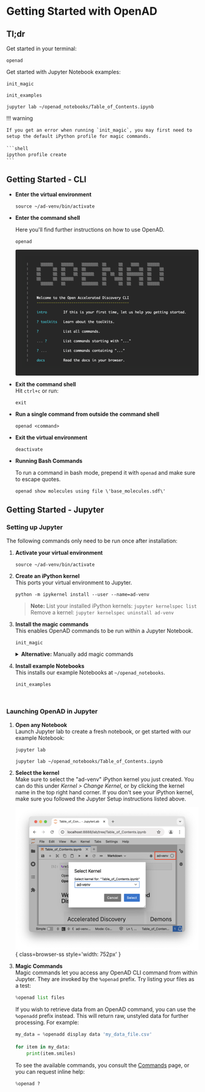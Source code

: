 # Getting Started with OpenAD

## Tl;dr

Get started in your terminal:

```shell
openad
```

Get started with Jupyter Notebook examples:

```shell
init_magic
```
```shell
init_examples
```
```shell
jupyter lab ~/openad_notebooks/Table_of_Contents.ipynb
```

!!! warning

    If you get an error when running `init_magic`, you may first need to setup the default iPython profile for magic commands.

    ```shell
    ipython profile create
    ```

## Getting Started - CLI

-   **Enter the virtual environment**

    ```shell
    source ~/ad-venv/bin/activate
    ```

-   **Enter the command shell**

    Here you'll find further instructions on how to use OpenAD.

    ```shell
    openad
    ```

    <div style="background: #282828; padding: 1rem; border-radius: 3px;">
        <img src="../../_assets/docs/openad-cli.png" width="500" style="max-width: 100%" />
    </div>

-   **Exit the command shell**<br>
    Hit `ctrl+c` or run:

    ```shell
    exit
    ```

-   **Run a single command from outside the command shell**

    ```shell
    openad <command>
    ```

-   **Exit the virtual environment**<br>

    ```shell
    deactivate
    ```

-   **Running Bash Commands**

    To run a command in bash mode, prepend it with `openad` and make sure to escape quotes.

    ```shell
    openad show molecules using file \'base_molecules.sdf\'
    ```

## Getting Started - Jupyter

### Setting up Jupyter

The following commands only need to be run once after installation:

<div class="padded-list-next"></div>

1.  **Activate your virtual environment**

    ```shell
    source ~/ad-venv/bin/activate
    ```

2.  **Create an iPython kernel**<br>
    This ports your virtual environment to Jupyter.

    ```shell
    python -m ipykernel install --user --name=ad-venv
    ```

    > **Note:** List your installed iPython kernels: `jupyter kernelspec list`  
    > Remove a kernel: `jupyter kernelspec uninstall ad-venv`

3.  **Install the magic commands**<br>
    This enables OpenAD commands to be run within a Jupyter Notebook.

    ```shell
    init_magic
    ```

    <details>
    <summary><b>Alternative:</b> Manually add magic commands</summary>
    <div markdown>

    If you don't want to activate magic commands in all Notebooks, you can instead activate them for individual Notebooks.

    <div class="tight-list-next"></div>

    -   Run `init_examples`
    -   Copy the file `~/openad_notebooks/openad.ipynb` to the same directory as the Notebook you wish to activate.
    -   In your Notebook, run this inside a code cell: `!run openad.ipynb`

    </div>
    </details>

4.  **Install example Notebooks**<br>
    This installs our example Notebooks at `~/openad_notebooks`.

    ```shell
    init_examples
    ```

<br>

### Launching OpenAD in Jupyter

1.  **Open any Notebook**<br>
    Launch Jupyter lab to create a fresh notebook, or get started with our example Notebook:
    
    ```shell
    jupyter lab
    ```
    ```shell
    jupyter lab ~/openad_notebooks/Table_of_Contents.ipynb
    ```

2.  **Select the kernel**<br>
    Make sure to select the "ad-venv" iPython kernel you just created. You can do this under _Kernel > Change Kernel_, or by clicking the kernel name in the top right hand corner. If you don't see your iPython kernel, make sure you followed the Jupyter Setup instructions listed above.

    ![Jupyter Lab kernel](../../_assets/docs/jupyter-lab-kernel.png){ class=browser-ss style='width: 752px' }

3.  **Magic Commands**<br>
    Magic commands let you access any OpenAD CLI command from within Jupyter. They are invoked by the `%openad` prefix. Try listing your files as a test:

    ```python
    %openad list files
    ```

    If you wish to retrieve data from an OpenAD command, you can use the `%openadd` prefix instead. This will return raw, unstyled data for further processing. For example:

    ```python
    my_data = %openadd display data 'my_data_file.csv'

    for item in my_data:
        print(item.smiles)
    ```

    To see the available commands, you consult the [Commands](commands.md) page, or you can request inline help:

    ```python
    %openad ?
    ```